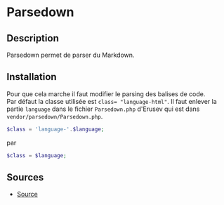 # Parsedown

## Description

Parsedown permet de parser du Markdown.

## Installation

Pour que cela marche il faut modifier le parsing des balises de code.  
Par défaut la classe utilisée est `class= "language-html"`. Il faut enlever la partie `language` dans le fichier `Parsedown.php` d'Erusev qui est dans `vendor/parsedown/Parsedown.php`.

```php
$class = 'language-'.$language;
```

par

```php
$class = $language;
```

## Sources

* [Source](https://parsedown.org/)
